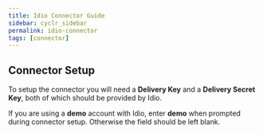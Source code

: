 ```yaml
---
title: Idio Connector Guide
sidebar: cyclr_sidebar
permalink: idio-connector
tags: [connector]
---
```


## Connector Setup

To setup the connector you will need a **Delivery Key** and a **Delivery Secret Key**, both of which should be provided by Idio.

If you are using a **demo** account with Idio, enter **demo** when prompted during connector setup.  Otherwise the field should be left blank.